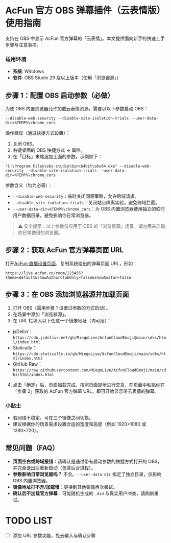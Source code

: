 # AcFun 官方 OBS 弹幕插件（云表情版）使用指南

支持在 OBS 中显示 AcFun 官方弹幕的「云表情」。本文提供面向新手的快速上手步骤与注意事项。

### 适用环境

- **系统**: Windows
- **软件**: OBS Studio 29 及以上版本（使用「浏览器源」）

## 步骤 1：配置 OBS 启动参数（必做）

为使 OBS 内置浏览器允许加载云表情资源，需要以以下参数启动 OBS：

```
--disable-web-security --disable-site-isolation-trials --user-data-dir=%TEMP%\chrome_cors
```

操作建议（通过快捷方式设置）：

1. 关闭 OBS。
2. 右键桌面的 OBS 快捷方式 → 属性。
3. 在「目标」末尾追加上面的参数，示例如下：

```
"C:\Program Files\obs-studio\bin\64bit\obs64.exe" --disable-web-security --disable-site-isolation-trials --user-data-dir=%TEMP%\chrome_cors
```

参数含义（均为必需）：

- `--disable-web-security`：临时关闭同源策略，允许跨域请求。
- `--disable-site-isolation-trials`：关闭站点隔离实验，避免跨域拦截。
- `--user-data-dir=%TEMP%\chrome_cors`：为 OBS 内置浏览器使用独立的临时用户数据目录，避免影响你日常浏览器。

> ⚠️ 安全提示：以上参数仅应用于 OBS 的「浏览器源」场景，请勿用来启动你日常使用的浏览器。

## 步骤 2：获取 AcFun 官方弹幕页面 URL

打开[AcFun 直播设置页面](https://live.acfun.cn/settings/)，复制系统给出的弹幕页面 URL，形如：

```url
https://live.acfun.cn/room/123456?theme=default&showAuthorclubOnly=false&showAvatar=false
```

## 步骤 3：在 OBS 添加浏览器源并加载页面

1. 打开 OBS（需用步骤 1 设置过参数的方式启动）。
2. 在场景中添加「浏览器源」。
3. 在 URL 栏填入以下任意一个镜像地址（均可用）：

- jsDelivr：`https://cdn.jsdelivr.net/gh/MiegoLive/AcfunCloudEmoji@main/sdks/html/index.html`
- Statically：`https://cdn.statically.io/gh/MiegoLive/AcfunCloudEmoji/main/sdks/html/index.html`
- GitHub Raw：`https://raw.githubusercontent.com/MiegoLive/AcfunCloudEmoji/main/sdks/html/index.html`

4. 点击「确定」后，页面加载完成。按照页面提示进行交互，在页面中粘贴你在「步骤 2」获取的 AcFun 官方弹幕 URL，即可开始显示带云表情的弹幕。

### 小贴士

- 若网络不稳定，可在三个镜像之间切换。
- 建议根据你的场景需求设置合适的宽度和高度（例如 1920×1080 或 1280×720）。

## 常见问题（FAQ）

- **页面空白或跨域报错**：请确认是通过带有启动参数的快捷方式打开的 OBS，并完全退出后重新启动（包含后台进程）。
- **参数影响日常浏览器吗？** 不会。`--user-data-dir` 指定了独立目录，仅影响 OBS 内置浏览器。
- **镜像地址打不开/加载慢**：更换到其他镜像再次尝试。
- **确认后不加载官方弹幕**：可能随机生成的 `_did` 与真实用户冲突，请刷新重试。

# TODO LIST

- [ ] 添加 URL 参数功能，免去输入与确认步骤
